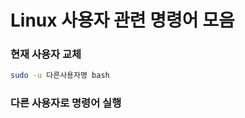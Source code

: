 # Linux 사용자 관련 명령어 모음

### 현재 사용자 교체

```bash
sudo -u 다른사용자명 bash
```

### 다른 사용자로 명령어 실행

```bash

```